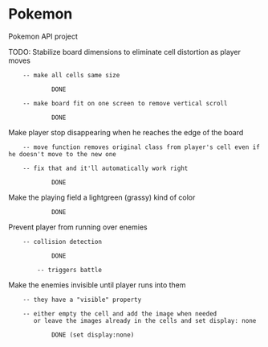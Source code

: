 # Pokemon
Pokemon API project

TODO:
   Stabilize board dimensions to eliminate cell distortion as player moves

        -- make all cells same size

                DONE

        -- make board fit on one screen to remove vertical scroll

                DONE

   Make player stop disappearing when he reaches the edge of the board

        -- move function removes original class from player's cell even if he doesn't move to the new one

        -- fix that and it'll automatically work right

                DONE

   Make the playing field a lightgreen (grassy) kind of color

                DONE

   Prevent player from running over enemies

        -- collision detection

                DONE

            -- triggers battle

   Make the enemies invisible until player runs into them

        -- they have a "visible" property

        -- either empty the cell and add the image when needed
           or leave the images already in the cells and set display: none
           
                DONE (set display:none)

           

   
